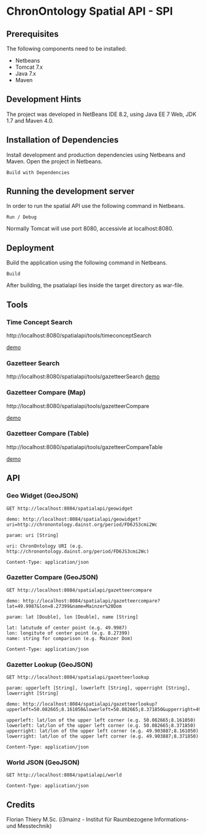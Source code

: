 # ChronOntology Spatial API - SPI

## Prerequisites

The following components need to be installed:

* Netbeans
* Tomcat 7.x
* Java 7.x
* Maven

## Development Hints

The project was developed in NetBeans IDE 8.2, using Java EE 7 Web, JDK 1.7 and Maven 4.0.

## Installation of Dependencies

Install development and production dependencies using Netbeans and Maven. Open the project in Netbeans.
```
Build with Dependencies
```

## Running the development server

In order to run the spatial API use the following command in Netbeans.
```
Run / Debug
```
Normally Tomcat will use port 8080, accessivle at localhost:8080.

## Deployment

Build the application using the following command in Netbeans.
```
Build
```

After building, the psatialapi lies inside the target directory as war-file.

## Tools

### Time Concept Search

http://localhost:8080/spatialapi/tools/timeconceptSearch

[demo](http://chronontology.i3mainz.hs-mainz.de/spatialapi/tools/timeconceptSearch/)

### Gazetteer Search

http://localhost:8080/spatialapi/tools/gazetteerSearch [demo](http://chronontology.i3mainz.hs-mainz.de/spatialapi/tools/gazetteerSearch/)

### Gazetteer Compare (Map)

http://localhost:8080/spatialapi/tools/gazetteerCompare

[demo](http://chronontology.i3mainz.hs-mainz.de/spatialapi/tools/gazetteerCompare/)

### Gazetteer Compare (Table)

http://localhost:8080/spatialapi/tools/gazetteerCompareTable

[demo](http://chronontology.i3mainz.hs-mainz.de/spatialapi/tools/gazetteerCompareTable/)

## API

### Geo Widget (GeoJSON)

```
GET http://localhost:8084/spatialapi/geowidget

demo: http://localhost:8084/spatialapi/geowidget?uri=http://chronontology.dainst.org/period/FD6JS3cmi2Wc

param: uri [String]

uri: ChronOntology URI (e.g. http://chronontology.dainst.org/period/FD6JS3cmi2Wc)

Content-Type: application/json
```

### Gazetter Compare (GeoJSON)

```
GET http://localhost:8084/spatialapi/gazetteercompare

demo: http://localhost:8084/spatialapi/gazetteercompare?lat=49.9987&lon=8.27399&name=Mainzer%20Dom

param: lat [Double], lon [Double], name [String]

lat: latutude of center point (e.g. 49.9987)
lon: longitute of center point (e.g. 8.27399)
name: string for comparison (e.g. Mainzer Dom)

Content-Type: application/json
```

### Gazetter Lookup (GeoJSON)

```
GET http://localhost:8084/spatialapi/gazetteerlookup

param: upperleft [String], lowerleft [String], upperright [String], lowerright [String]

demo: http://localhost:8084/spatialapi/gazetteerlookup?upperleft=50.082665;8.161050&lowerleft=50.082665;8.371850&upperright=49.903887;8.161050&lowerright=49.903887;8.371850

upperleft: lat/lon of the upper left corner (e.g. 50.082665;8.161050)
lowerleft: lat/lon of the upper left corner (e.g. 50.082665;8.371850)
upperright: lat/lon of the upper left corner (e.g. 49.903887;8.161050)
lowerright: lat/lon of the upper left corner (e.g. 49.903887;8.371850)

Content-Type: application/json
```

### World JSON (GeoJSON)

```
GET http://localhost:8084/spatialapi/world

Content-Type: application/json
```

## Credits

Florian Thiery M.Sc. (i3mainz - Institut für Raumbezogene Informations- und Messtechnik)
